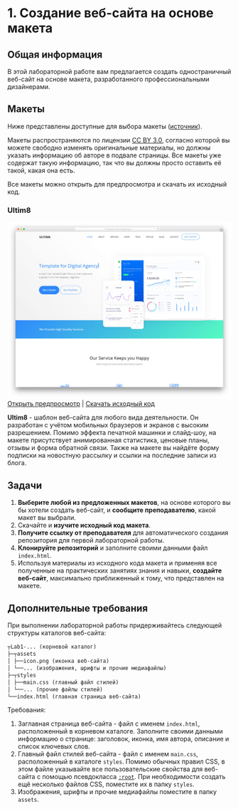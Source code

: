 # 1. Создание веб-сайта на основе макета

## Общая информация

В этой лабораторной работе вам предлагается создать одностраничный веб-сайт на 
основе макета, разработанного профессиональными дизайнерами.

## Макеты

Ниже представлены доступные для выбора макеты
([источник](https://colorlib.com/wp/cat/one-page)).

Макеты распространяются по лицензии
[CC BY 3.0](https://creativecommons.org/licenses/by/3.0/), согласно которой 
вы можете свободно изменять оригинальные материалы, но должны указать 
информацию об авторе в подвале страницы. Все макеты уже содержат такую 
информацию, так что вы должны просто оставить её такой, какая она есть.

Все макеты можно открыть для предпросмотра и скачать их исходный код.

### Ultim8

![Ultim8](./assets/ultim8.jpg)
[Открыть предпросмотр](https://colorlib.com/wp/template/ultim8/) |
[Скачать исходный код](https://colorlib.com/download/1703/)

**Ultim8** - шаблон веб-сайта для любого вида деятельности. Он разработан с 
учётом мобильных браузеров и экранов с высоким разрешением. Помимо эффекта 
печатной машинки и слайд-шоу, на макете присутствует анимированная 
статистика, ценовые планы, отзывы и форма обратной связи. Также на макете вы 
найдёте форму подписки на новостную рассылку и ссылки на последние записи из 
блога.

## Задачи

1. **Выберите любой из предложенных макетов**, на основе которого вы бы хотели 
создать веб-сайт, и **сообщите преподавателю**, какой макет вы выбрали.
2. Скачайте и **изучите исходный код макета**.
3. **Получите ссылку от преподавателя** для автоматического создания
репозитория для первой лабораторной работы.
4. **Клонируйте репозиторий** и заполните своими данными файл `index.html`.
5. Используя материалы из исходного кода макета и применяя все полученные на
практических занятиях знания и навыки, **создайте веб-сайт**, максимально 
приближенный к тому, что представлен на макете.

## Дополнительные требования

При выполнении лабораторной работы придерживайтесь следующей структуры
каталогов веб-сайта:

```
┬Lab1-... (корневой каталог)
├─┬assets
│ ├──icon.png (иконка веб-сайта)
│ └──... (изображения, шрифты и прочие медиафайлы)
├─┬styles
│ ├──main.css (главный файл стилей)
│ └──... (прочие файлы стилей)
└──index.html (главная страница веб-сайта)
```

Требования:

1. Заглавная страница веб-сайта - файл с именем `index.html`, 
расположенный в корневом каталоге. Заполните своими данными информацию о 
странице: заголовок, иконка, имя автора, описание и список ключевых слов.
2. Главный файл стилей веб-сайта - файл с именем `main.css`, расположенный в 
каталоге `styles`. Помимо обычных правил CSS, в этом файле указывайте все 
пользовательские свойства для веб-сайта с помощью псевдокласса
[`:root`](https://webref.ru/css/root). При необходимости создать ещё 
несколько файлов CSS, помеcтите их в папку `styles`.
3. Изображения, шрифты и прочие медиафайлы поместите в папку 
`assets`.

<disqus-comments
  page-uuid="149fa661-6e05-4d4c-8525-521ec95711e8"
  page-title="1. Создание веб-сайта на основе макета | Лабораторные работы"/>